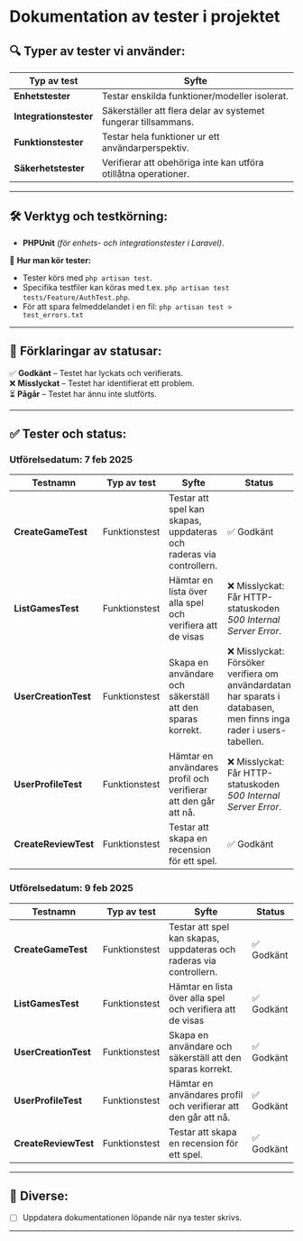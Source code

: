 # Dokumentation av tester i projektet

## 🔍 **Typer av tester vi använder:**
| Typ av test        | Syfte |
|-------------------|--------------------------------------|
| **Enhetstester** | Testar enskilda funktioner/modeller isolerat. |
| **Integrationstester** | Säkerställer att flera delar av systemet fungerar tillsammans. |
| **Funktionstester** | Testar hela funktioner ur ett användarperspektiv. |
| **Säkerhetstester** | Verifierar att obehöriga inte kan utföra otillåtna operationer. |

---

## 🛠 **Verktyg och testkörning:**
- **PHPUnit** *(för enhets- och integrationstester i Laravel)*.  

📌 **Hur man kör tester:**  
- Tester körs med `php artisan test`.  
- Specifika testfiler kan köras med t.ex. `php artisan test tests/Feature/AuthTest.php`.
- För att spara felmeddelandet i en fil: `php artisan test > test_errors.txt`

---

## 📌 **Förklaringar av statusar:**
✅ **Godkänt** – Testet har lyckats och verifierats.  
❌ **Misslyckat** – Testet har identifierat ett problem.  
⏳ **Pågår** – Testet har ännu inte slutförts. 

---

## ✅ **Tester och status:**

### Utförelsedatum: 7 feb 2025
| Testnamn                 | Typ av test  | Syfte | Status |
|--------------------------|-------------|--------------------------------------------------|---------|
| **CreateGameTest**            | Funktionstest | Testar att spel kan skapas, uppdateras och raderas via controllern. | ✅ Godkänt |
| **ListGamesTest**  | Funktionstest | Hämtar en lista över alla spel och verifiera att de visas | ❌ Misslyckat: Får HTTP-statuskoden *500 Internal Server Error*.|
| **UserCreationTest**            | Funktionstest  | Skapa en användare och säkerställ att den sparas korrekt. | ❌ Misslyckat: Försöker verifiera om användardatan har sparats i databasen, men finns inga rader i users-tabellen. |
| **UserProfileTest**         | Funktionstest  | Hämtar en användares profil och verifierar att den går att nå. | ❌ Misslyckat: Får HTTP-statuskoden *500 Internal Server Error*. |
| **CreateReviewTest**            | Funktionstest  | Testar att skapa en recension för ett spel. |  ✅ Godkänt |

### Utförelsedatum: 9 feb 2025
| Testnamn                 | Typ av test  | Syfte | Status |
|--------------------------|-------------|--------------------------------------------------|---------|
| **CreateGameTest**            | Funktionstest | Testar att spel kan skapas, uppdateras och raderas via controllern. | ✅ Godkänt |
| **ListGamesTest**  | Funktionstest | Hämtar en lista över alla spel och verifiera att de visas | ✅ Godkänt  |
| **UserCreationTest**            | Funktionstest  | Skapa en användare och säkerställ att den sparas korrekt. |  ✅ Godkänt  |
| **UserProfileTest**         | Funktionstest  | Hämtar en användares profil och verifierar att den går att nå. |  ✅ Godkänt |
| **CreateReviewTest**            | Funktionstest  | Testar att skapa en recension för ett spel. |  ✅ Godkänt |

---

## 🔄 **Diverse:**
- [ ] Uppdatera dokumentationen löpande när nya tester skrivs.

---